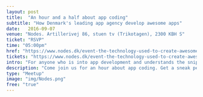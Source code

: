 ```yaml
---
layout: post
title:  "An hour and a half about app coding"
subtitle: "How Denmark's leading app agency develop awesome apps"
date:   2016-09-07
venue: "Nodes. Artillerivej 86, stuen tv (Trikotagen), 2300 KBH S"
ticket: "RSVP"
time: "05:00pm"
href: "https://www.nodes.dk/event-the-technology-used-to-create-awesome-apps-part-of-cph-tech-fest/"
tickets: "https://www.nodes.dk/event-the-technology-used-to-create-awesome-apps-part-of-cph-tech-fest/"
intro: "For anyone who is into app development and understands the snippet"
description: "Come join us for an hour about app coding. Get a sneak peak behind the scenes of our stack, and a look into the future of coding as we see it at Nodes. You will be presented for some of the tools and languages, we use, when we build awesome apps for large corporations in both Denmark and the UK. And furthermore, our CTO Casper Rasmussen will introduce you to the newest technology we explore for the future of app development, like our recent investment in Vapor, a serverside Swift framework. Contact: maiv@nodes.dk"
type: "Meetup"
image: "img/Nodes.png"
free: "true"
---
```

<!-- fill in the URL of your event host page if you haven't enough information for a detail page, so the event link won't point on the detail page at all -->

